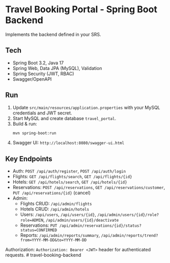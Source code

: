 # Travel Booking Portal - Spring Boot Backend

Implements the backend defined in your SRS.

## Tech
- Spring Boot 3.2, Java 17
- Spring Web, Data JPA (MySQL), Validation
- Spring Security (JWT, RBAC)
- Swagger/OpenAPI

## Run

1. Update `src/main/resources/application.properties` with your MySQL credentials and JWT secret.
2. Start MySQL and create database `travel_portal`.
3. Build & run:
   ```bash
   mvn spring-boot:run
   ```
4. Swagger UI: `http://localhost:8080/swagger-ui.html`

## Key Endpoints

- Auth: `POST /api/auth/register`, `POST /api/auth/login`
- Flights: `GET /api/flights/search`, `GET /api/flights/{id}`
- Hotels: `GET /api/hotels/search`, `GET /api/hotels/{id}`
- Reservations: `POST /api/reservations`, `GET /api/reservations/customer`, `PUT /api/reservations/{id}` (cancel)
- Admin:
  - Flights CRUD: `/api/admin/flights`
  - Hotels CRUD: `/api/admin/hotels`
  - Users: `/api/users`, `/api/users/{id}`, `/api/admin/users/{id}/role?role=ADMIN`, `/api/admin/users/{id}/deactivate`
  - Reservations: `PUT /api/admin/reservations/{id}/status?status=CONFIRMED`
  - Reports: `/api/admin/reports/summary`, `/api/admin/reports/trend?from=YYYY-MM-DD&to=YYYY-MM-DD`

Authorization: `Authorization: Bearer <JWT>` header for authenticated requests.
#   t r a v e l - b o o k i n g - b a c k e n d  
 